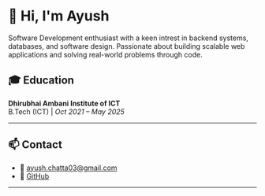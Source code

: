 # 👋 Hi, I'm Ayush

Software Development enthusiast with a keen intrest in backend systems, databases, and software design. Passionate about building scalable web applications and solving real-world problems through code.

## 🎓 Education

**Dhirubhai Ambani Institute of ICT**  
B.Tech (ICT) | *Oct 2021 – May 2025* 

---

## 📫 Contact

- 📧 [ayush.chatta03@gmail.com](mailto:ayush.chatta03@gmail.com)  
- 🔗 [GitHub](https://github.com/apsopori)

---
